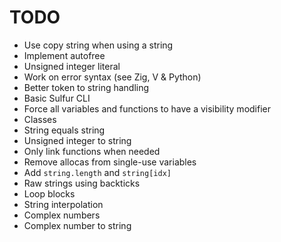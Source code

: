 # TODO
- Use copy string when using a string
- Implement autofree
- Unsigned integer literal
- Work on error syntax (see Zig, V & Python)
- Better token to string handling
- Basic Sulfur CLI
- Force all variables and functions to have a visibility modifier
- Classes
- String equals string 
- Unsigned integer to string
- Only link functions when needed
- Remove allocas from single-use variables
- Add `string.length` and `string[idx]`
- Raw strings using backticks
- Loop blocks
- String interpolation
- Complex numbers
- Complex number to string